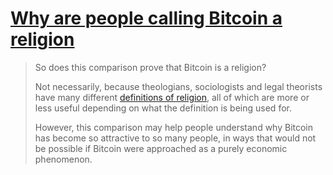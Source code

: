 # [Why are people calling Bitcoin a religion](https://theconversation.com/why-are-people-calling-bitcoin-a-religion-175717)
>So does this comparison prove that Bitcoin is a religion?
>
>Not necessarily, because theologians, sociologists and legal theorists have many different [definitions of religion](https://www2.kenyon.edu/Depts/Religion/Fac/Adler/Reln101/definitions.pdf), all of which are more or less useful depending on what the definition is being used for.
>
>However, this comparison may help people understand why Bitcoin has become so attractive to so many people, in ways that would not be possible if Bitcoin were approached as a purely economic phenomenon.